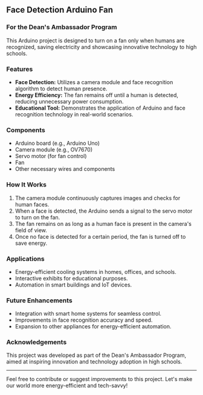 ## Face Detection Arduino Fan
### For the Dean's Ambassador Program

This Arduino project is designed to turn on a fan only when humans are recognized, saving electricity and showcasing innovative technology to high schools.

### Features
- **Face Detection:** Utilizes a camera module and face recognition algorithm to detect human presence.
- **Energy Efficiency:** The fan remains off until a human is detected, reducing unnecessary power consumption.
- **Educational Tool:** Demonstrates the application of Arduino and face recognition technology in real-world scenarios.

### Components
- Arduino board (e.g., Arduino Uno)
- Camera module (e.g., OV7670)
- Servo motor (for fan control)
- Fan
- Other necessary wires and components

### How It Works
1. The camera module continuously captures images and checks for human faces.
2. When a face is detected, the Arduino sends a signal to the servo motor to turn on the fan.
3. The fan remains on as long as a human face is present in the camera's field of view.
4. Once no face is detected for a certain period, the fan is turned off to save energy.

### Applications
- Energy-efficient cooling systems in homes, offices, and schools.
- Interactive exhibits for educational purposes.
- Automation in smart buildings and IoT devices.

### Future Enhancements
- Integration with smart home systems for seamless control.
- Improvements in face recognition accuracy and speed.
- Expansion to other appliances for energy-efficient automation.

### Acknowledgements
This project was developed as part of the Dean's Ambassador Program, aimed at inspiring innovation and technology adoption in high schools.

---

Feel free to contribute or suggest improvements to this project. Let's make our world more energy-efficient and tech-savvy!
